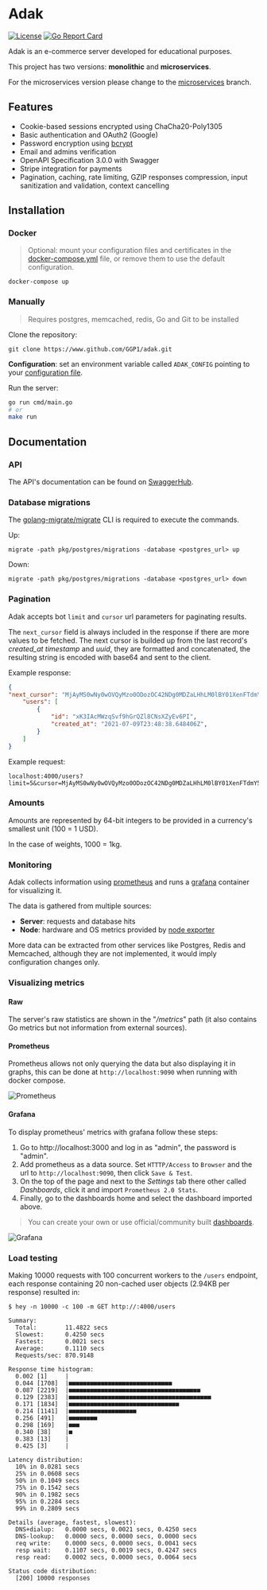 # Adak

[![License](https://img.shields.io/badge/license-MIT-blue.svg)](https://github.com/GGP1/adak/blob/master/LICENSE)
[![Go Report Card](https://goreportcard.com/badge/github.com/GGP1/adak)](https://goreportcard.com/report/github.com/GGP1/adak)

Adak is an e-commerce server developed for educational purposes.

This project has two versions: **monolithic** and **microservices**.

For the microservices version please change to the [microservices](https://github.com/GGP1/adak/tree/microservices) branch.

## Features

- Cookie-based sessions encrypted using ChaCha20-Poly1305
- Basic authentication and OAuth2 (Google)
- Password encryption using [bcrypt](https://pkg.go.dev/golang.org/x/crypto/bcrypt)
- Email and admins verification
- OpenAPI Specification 3.0.0 with Swagger
- Stripe integration for payments
- Pagination, caching, rate limiting, GZIP responses compression, input sanitization and validation, context cancelling

## Installation

### Docker

> Optional: mount your configuration files and certificates in the [docker-compose.yml](/docker-compose.yml) file, or remove them to use the default configuration.

```
docker-compose up
```

### Manually

> Requires postgres, memcached, redis, Go and Git to be installed

Clone the repository: 
```
git clone https://www.github.com/GGP1/adak.git
```

**Configuration**: set an environment variable called `ADAK_CONFIG` pointing to your [configuration file](/config_example.yml).

Run the server: 

```bash
go run cmd/main.go
# or
make run
```

## Documentation

### API

The API's documentation can be found on [SwaggerHub](https://app.swaggerhub.com/apis/GGP1/ADAK_OAS3/1.0.0).

### Database migrations

The [golang-migrate/migrate](https://github.com/golang-migrate/migrate) CLI is required to execute the commands.

Up:
```
migrate -path pkg/postgres/migrations -database <postgres_url> up
```

Down:
```
migrate -path pkg/postgres/migrations -database <postgres_url> down
```

### Pagination

Adak accepts bot `limit` and `cursor` url parameters for paginating results. 

The `next_cursor` field is always included in the response if there are more values to be fetched. The next cursor is builded up from the last record's *created_at timestamp* and *uuid*, they are formatted and concatenated, the resulting string is encoded with base64 and sent to the client.

Example response:

```json
{
"next_cursor": "MjAyMS0wNy0wOVQyMzo0ODozOC42NDg0MDZaLHhLM0lBY01XenFTdmY5aEdyUVpsOENOc1haeUV2NlBJ",
    "users": [
        {
            "id": "xK3IAcMWzqSvf9hGrQZl8CNsXZyEv6PI",
            "created_at": "2021-07-09T23:48:38.648406Z",
        }
    ]
}
```

Example request:
```
localhost:4000/users?limit=5&cursor=MjAyMS0wNy0wOVQyMzo0ODozOC42NDg0MDZaLHhLM0lBY01XenFTdmY5aEdyUVpsOENOc1haeUV2NlBJ
```

### Amounts

Amounts are represented by 64-bit integers to be provided in a currency's smallest unit (100 = 1 USD).

In the case of weights, 1000 = 1kg.

### Monitoring

Adak collects information using [prometheus](https://prometheus.io/) and runs a [grafana](https://grafana.com/) container for visualizing it.

The data is gathered from multiple sources:

- **Server**: requests and database hits
- **Node**: hardware and OS metrics provided by [node exporter](https://github.com/prometheus/node_exporter)

More data can be extracted from other services like Postgres, Redis and Memcached, although they are not implemented, it would imply configuration changes only.

### Visualizing metrics

#### Raw

The server's raw statistics are shown in the "*/metrics*" path (it also contains Go metrics but not information from external sources).

#### Prometheus

Prometheus allows not only querying the data but also displaying it in graphs, this can be done at `http://localhost:9090` when running with docker compose.

![Prometheus](https://user-images.githubusercontent.com/51374959/118064036-a459f500-b370-11eb-999b-6e539c5b4b9f.png)

#### Grafana

To display prometheus' metrics with grafana follow these steps:

1. Go to http://localhost:3000 and log in as "admin", the password is "admin".
2. Add prometheus as a data source. Set `HTTTP/Access` to `Browser` and the url to `http://localhost:9090`, then click `Save & Test`.
3. On the top of the page and next to the *Settings* tab there other called *Dashboards*, click it and import `Prometheus 2.0 Stats`.
4. Finally, go to the dashboards home and select the dashboard imported above.

> You can create your own or use official/community built [dashboards](https://grafana.com/grafana/dashboards).

![Grafana](https://user-images.githubusercontent.com/51374959/118064057-ade35d00-b370-11eb-9fc2-4fa2dc859c8b.png)

### Load testing

Making 10000 requests with 100 concurrent workers to the `/users` endpoint, each response containing 20 non-cached user objects (2.94KB per response) resulted in:

```
$ hey -n 10000 -c 100 -m GET http://:4000/users

Summary:
  Total:        11.4822 secs
  Slowest:      0.4250 secs
  Fastest:      0.0021 secs
  Average:      0.1110 secs
  Requests/sec: 870.9148

Response time histogram:
  0.002 [1]     |
  0.044 [1708]  |■■■■■■■■■■■■■■■■■■■■■■■■■■■■■
  0.087 [2219]  |■■■■■■■■■■■■■■■■■■■■■■■■■■■■■■■■■■■■■
  0.129 [2383]  |■■■■■■■■■■■■■■■■■■■■■■■■■■■■■■■■■■■■■■■■
  0.171 [1834]  |■■■■■■■■■■■■■■■■■■■■■■■■■■■■■■■
  0.214 [1141]  |■■■■■■■■■■■■■■■■■■■
  0.256 [491]   |■■■■■■■■
  0.298 [169]   |■■■
  0.340 [38]    |■
  0.383 [13]    |
  0.425 [3]     |

Latency distribution:
  10% in 0.0281 secs
  25% in 0.0608 secs
  50% in 0.1049 secs
  75% in 0.1542 secs
  90% in 0.1982 secs
  95% in 0.2284 secs
  99% in 0.2809 secs

Details (average, fastest, slowest):
  DNS+dialup:   0.0000 secs, 0.0021 secs, 0.4250 secs
  DNS-lookup:   0.0000 secs, 0.0000 secs, 0.0000 secs
  req write:    0.0000 secs, 0.0000 secs, 0.0041 secs
  resp wait:    0.1107 secs, 0.0019 secs, 0.4247 secs
  resp read:    0.0002 secs, 0.0000 secs, 0.0064 secs

Status code distribution:
  [200] 10000 responses
```
